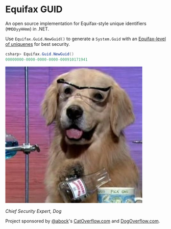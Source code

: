 # Equifax GUID

An open source implementation for Equifax-style unique identifiers (`MMDDyyHHmm`) in .NET.

Use `Equifax.Guid.NewGuid()` to generate a `System.Guid` with an [Equifax-level of uniquenes](https://nakedsecurity.sophos.com/2017/09/10/equifax-woeful-pins-put-frozen-credit-files-at-risk/) for best security.

```csharp
csharp> Equifax.Guid.NewGuid()
00000000-0000-0000-0000-000910171941
``` 

![Chief Security Expert](dog.jpg)

_Chief Security Expert, Dog_

Project sponsored by [@abock](https://twitter.com/abock)'s
[CatOverflow.com](http://catoverflow.com) and
[DogOverflow.com](http://dogoverflow.com).